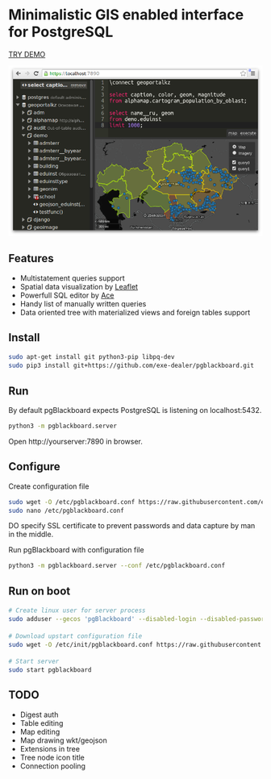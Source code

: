 # Minimalistic GIS enabled interface for PostgreSQL

[TRY DEMO](http://guest:guest@46.8.22.2:7890)

![screenshot](https://raw.githubusercontent.com/exe-dealer/pgblackboard/master/screenshot.png)

## Features

- Multistatement queries support
- Spatial data visualization by [Leaflet](http://leafletjs.com/)
- Powerfull SQL editor by [Ace](http://ace.c9.io)
- Handy list of manually written queries
- Data oriented tree with materialized views and foreign tables support


## Install

```bash
sudo apt-get install git python3-pip libpq-dev
sudo pip3 install git+https://github.com/exe-dealer/pgblackboard.git
```

## Run

By default pgBlackboard expects PostgreSQL is listening on localhost:5432.

```bash
python3 -m pgblackboard.server
```

Open http://yourserver:7890 in browser.

## Configure

Create configuration file

```bash
sudo wget -O /etc/pgblackboard.conf https://raw.githubusercontent.com/exe-dealer/pgblackboard/master/pgblackboard.conf.example
sudo nano /etc/pgblackboard.conf
```

DO specify SSL certificate to prevent passwords and data capture by man in the middle.

Run pgBlackboard with configuration file

```bash
python3 -m pgblackboard.server --conf /etc/pgblackboard.conf
```

## Run on boot

```bash
# Create linux user for server process
sudo adduser --gecos 'pgBlackboard' --disabled-login --disabled-password --no-create-home pgblackboard

# Download upstart configuration file
sudo wget -O /etc/init/pgblackboard.conf https://raw.githubusercontent.com/exe-dealer/pgblackboard/master/upstart/pgblackboard.conf

# Start server
sudo start pgblackboard
```

## TODO

- Digest auth
- Table editing
- Map editing
- Map drawing wkt/geojson
- Extensions in tree
- Tree node icon title
- Connection pooling
